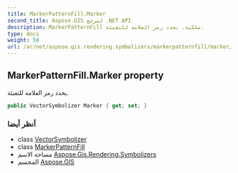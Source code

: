```yaml
---
title: MarkerPatternFill.Marker
second_title: Aspose.GIS لمرجع .NET API
description: MarkerPatternFill ملكية. يحدد رمز العلامة للتعبئة.
type: docs
weight: 50
url: /ar/net/aspose.gis.rendering.symbolizers/markerpatternfill/marker/
---
```

## MarkerPatternFill.Marker property

يحدد رمز العلامة للتعبئة.

```csharp
public VectorSymbolizer Marker { get; set; }
```

### أنظر أيضا

* class [VectorSymbolizer](../../vectorsymbolizer/)
* class [MarkerPatternFill](../)
* مساحة الاسم [Aspose.Gis.Rendering.Symbolizers](../../markerpatternfill/)
* المجسم [Aspose.GIS](../../../)


